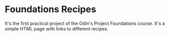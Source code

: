 # Foundations Recipes

It's the first practical project of the Odin's Project Foundations course. 
It's a simple HTML page with links to different recipes.
